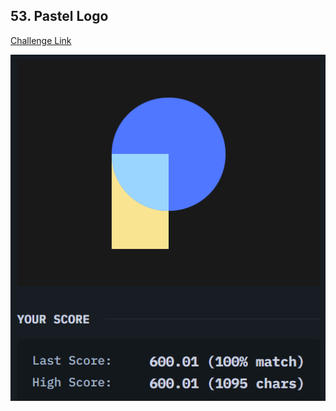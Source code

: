 ## 53. Pastel Logo  
[Challenge Link](https://cssbattle.dev/play/53)  

![Question](../images/53.png)